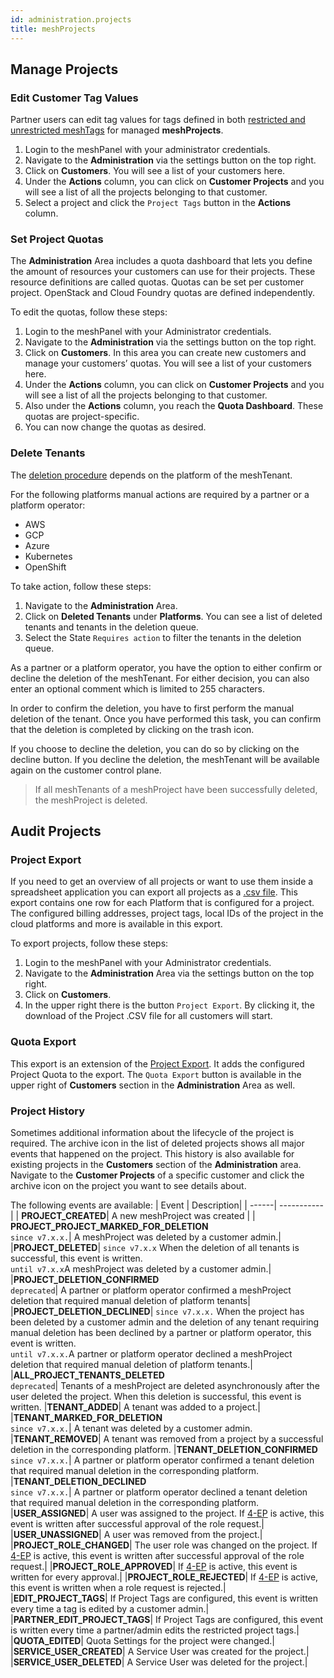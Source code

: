 ```yaml
---
id: administration.projects
title: meshProjects
---
```


## Manage Projects

### Edit Customer Tag Values

Partner users can edit tag values for tags defined in both [restricted and unrestricted meshTags](meshstack.metadata-tags.md) for managed **meshProjects**.

1. Login to the meshPanel with your administrator credentials.
2. Navigate to the **Administration** via the settings button on the top right.
3. Click on **Customers**. You will see a list of your customers here.
4. Under the **Actions** column, you can click on **Customer Projects** and you will see a list of all the projects belonging to that customer.
5. Select a project and click the `Project Tags` button in the **Actions** column.

### Set Project Quotas

The **Administration** Area includes a quota dashboard that lets you define the amount of resources your customers can use for their projects. These resource definitions are called quotas. Quotas can be set per customer project. OpenStack and Cloud Foundry quotas are defined independently.

To edit the quotas, follow these steps:

1. Login to the meshPanel with your Administrator credentials.
2. Navigate to the **Administration** via the settings button on the top right.
3. Click on **Customers**. In this area you can create new customers and manage your customers’ quotas. You will see a list of your customers here.
4. Under the **Actions** column, you can click on **Customer Projects** and you will see a list of all the projects belonging to that customer.
5. Also under the **Actions** column, you reach the **Quota Dashboard**. These quotas are project-specific.
6. You can now change the quotas as desired.

### Delete Tenants

The [deletion procedure](meshcloud.tenant.md#delete-a-meshtenant) depends on the platform of the meshTenant.

For the following platforms manual actions are required by a partner or a platform operator:

- AWS
- GCP
- Azure
- Kubernetes
- OpenShift

To take action, follow these steps:

1. Navigate to the **Administration** Area.
2. Click on **Deleted Tenants** under **Platforms**. You can see a list of deleted tenants and tenants in the deletion queue.
3. Select the State `Requires action` to filter the tenants in the deletion queue.

As a partner or a platform operator, you have the option to either confirm or decline the deletion of the meshTenant. For either decision, you can also enter an optional comment which is limited to 255 characters.

In order to confirm the deletion, you have to first perform the manual deletion of the tenant. Once you have performed this task, you can confirm that the deletion is completed by clicking on the trash icon.

If you choose to decline the deletion, you can do so by clicking on the decline button. If you decline the deletion, the meshTenant will be available again on the customer control plane.

> If all meshTenants of a meshProject have been successfully deleted, the meshProject is deleted.

## Audit Projects

### Project Export

If you need to get an overview of all projects or want to use them inside a spreadsheet application you can export all projects as a
[.csv file](https://en.wikipedia.org/wiki/Comma-separated_values). This export contains one row for each Platform that is configured for a project. The configured billing addresses, project tags, local IDs of the project in the cloud platforms and more is available in this export.

To export projects, follow these steps:

1. Login to the meshPanel with your Administrator credentials.
2. Navigate to the **Administration** Area via the settings button on the top right.
3. Click on **Customers**.
4. In the upper right there is the button `Project Export`. By clicking it, the download of the Project .CSV file for all customers will start.

### Quota Export

This export is an extension of the [Project Export](#project-export). It adds the configured Project Quota to the export. The `Quota Export` button is available in the upper right of **Customers** section in the **Administration** Area as well.

### Project History

Sometimes additional information about the lifecycle of the project is required. The archive icon in the list of deleted projects shows all major events that happened on the project. This history is also available for existing projects in the **Customers** section of the **Administration** area. Navigate to the **Customer Projects** of a specific customer and click the archive icon on the project you want to see details about.

The following events are available:
| Event | Description|
| ------| -----------|
| **PROJECT_CREATED**| A new meshProject was created |
| **PROJECT_PROJECT_MARKED_FOR_DELETION**<br>`since v7.x.x.`| A meshProject was deleted by a customer admin.|
|**PROJECT_DELETED**| `since v7.x.x` When the deletion of all tenants is successful, this event is written.<br>`until v7.x.x`A meshProject was deleted by a customer admin.|
|**PROJECT_DELETION_CONFIRMED**<br>`deprecated`| A partner or platform operator confirmed a meshProject deletion that required manual deletion of platform tenants|
|**PROJECT_DELETION_DECLINED**| `since v7.x.x.` When the project has been deleted by a customer admin and the deletion of any tenant requiring manual deletion has been declined by a partner or platform operator, this event is written.<br>`until v7.x.x.`A partner or platform operator declined a meshProject deletion that required manual deletion of platform tenants.|
|**ALL_PROJECT_TENANTS_DELETED**<br>`deprecated`| Tenants of a meshProject are deleted asynchronously after the user deleted the project. When this deletion is successful, this event is written.
|**TENANT_ADDED**| A tenant was added to a project.|
|**TENANT_MARKED_FOR_DELETION**<br>`since v7.x.x.`| A tenant was deleted by a customer admin.
|**TENANT_REMOVED**| A tenant was removed from a project by a successful deletion in the corresponding platform.
|**TENANT_DELETION_CONFIRMED**<br>`since v7.x.x.`| A partner or platform operator confirmed a tenant deletion that required manual deletion in the corresponding platform.
|**TENANT_DELETION_DECLINED**<br>`since v7.x.x.`| A partner or platform operator declined a tenant deletion that required manual deletion in the corresponding platform.
|**USER_ASSIGNED**| A user was assigned to the project. If [4-EP](meshstack.authorization.md#user-project-role-approval) is active, this event is written after successful approval of the role request.|
|**USER_UNASSIGNED**| A user was removed from the project.|
|**PROJECT_ROLE_CHANGED**| The user role was changed on the project. If [4-EP](meshstack.authorization.md#user-project-role-approval) is active, this event is written after successful approval of the role request.|
|**PROJECT_ROLE_APPROVED**| If [4-EP](meshstack.authorization.md#user-project-role-approval) is active, this event is written for every approval.|
|**PROJECT_ROLE_REJECTED**| If [4-EP](meshstack.authorization.md#user-project-role-approval) is active, this event is written when a role request is rejected.|
|**EDIT_PROJECT_TAGS**| If Project Tags are configured, this event is written every time a tag is edited by a customer admin.|
|**PARTNER_EDIT_PROJECT_TAGS**| If Project Tags are configured, this event is written every time a partner/admin edits the restricted project tags.|
|**QUOTA_EDITED**| Quota Settings for the project were changed.|
|**SERVICE_USER_CREATED**| A Service User was created for the project.|
|**SERVICE_USER_DELETED**| A Service User was deleted for the project.|

